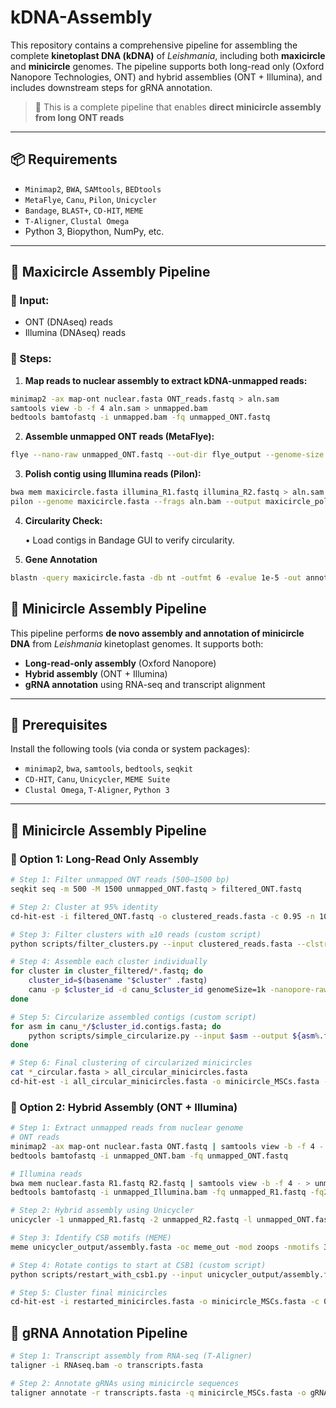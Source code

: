 # kDNA-Assembly

This repository contains a comprehensive pipeline for assembling the complete **kinetoplast DNA (kDNA)** of *Leishmania*, including both **maxicircle** and **minicircle** genomes. The pipeline supports both long-read only (Oxford Nanopore Technologies, ONT) and hybrid assemblies (ONT + Illumina), and includes downstream steps for gRNA annotation.

> 🚨 This is a complete pipeline that enables **direct minicircle assembly from long ONT reads**

---

## 📦 Requirements

- `Minimap2`, `BWA`, `SAMtools`, `BEDtools`
- `MetaFlye`, `Canu`, `Pilon`, `Unicycler`
- `Bandage`, `BLAST+`, `CD-HIT`, `MEME`
- `T-Aligner`, `Clustal Omega`
- Python 3, Biopython, NumPy, etc.

---

## 📘 Maxicircle Assembly Pipeline

### 🔹 Input:
- ONT (DNAseq) reads
- Illumina (DNAseq) reads

### 🔹 Steps:

1. **Map reads to nuclear assembly to extract kDNA-unmapped reads:**
```bash
minimap2 -ax map-ont nuclear.fasta ONT_reads.fastq > aln.sam
samtools view -b -f 4 aln.sam > unmapped.bam
bedtools bamtofastq -i unmapped.bam -fq unmapped_ONT.fastq
```
2. **Assemble unmapped ONT reads (MetaFlye):**
```bash
flye --nano-raw unmapped_ONT.fastq --out-dir flye_output --genome-size 30k
```
3. **Polish contig using Illumina reads (Pilon):**
```bash
bwa mem maxicircle.fasta illumina_R1.fastq illumina_R2.fastq > aln.sam
pilon --genome maxicircle.fasta --frags aln.bam --output maxicircle_polished
```
4.	**Circularity Check:**

	•	Load contigs in Bandage GUI to verify circularity.
5. **Gene Annotation**
```bash
blastn -query maxicircle.fasta -db nt -outfmt 6 -evalue 1e-5 -out annotations.tsv
```
## 📘 Minicircle Assembly Pipeline
This pipeline performs **de novo assembly and annotation of minicircle DNA** from *Leishmania* kinetoplast genomes. It supports both:

- **Long-read-only assembly** (Oxford Nanopore)
- **Hybrid assembly** (ONT + Illumina)
- **gRNA annotation** using RNA-seq and transcript alignment


---

## 🔧 Prerequisites

Install the following tools (via conda or system packages):

- `minimap2`, `bwa`, `samtools`, `bedtools`, `seqkit`
- `CD-HIT`, `Canu`, `Unicycler`, `MEME Suite`
- `Clustal Omega`, `T-Aligner`, `Python 3`

---

## 🧬 Minicircle Assembly Pipeline

### 📌 Option 1: Long-Read Only Assembly

```bash
# Step 1: Filter unmapped ONT reads (500–1500 bp)
seqkit seq -m 500 -M 1500 unmapped_ONT.fastq > filtered_ONT.fastq

# Step 2: Cluster at 95% identity
cd-hit-est -i filtered_ONT.fastq -o clustered_reads.fasta -c 0.95 -n 10

# Step 3: Filter clusters with ≥10 reads (custom script)
python scripts/filter_clusters.py --input clustered_reads.fasta --clstr clustered_reads.clstr --min_reads 10 --output cluster_filtered/

# Step 4: Assemble each cluster individually
for cluster in cluster_filtered/*.fastq; do
    cluster_id=$(basename "$cluster" .fastq)
    canu -p $cluster_id -d canu_$cluster_id genomeSize=1k -nanopore-raw $cluster
done

# Step 5: Circularize assembled contigs (custom script)
for asm in canu_*/$cluster_id.contigs.fasta; do
    python scripts/simple_circularize.py --input $asm --output ${asm%.fasta}_circular.fasta
done

# Step 6: Final clustering of circularized minicircles
cat *_circular.fasta > all_circular_minicircles.fasta
cd-hit-est -i all_circular_minicircles.fasta -o minicircle_MSCs.fasta -c 0.95 -n 10
```
### 📌 Option 2: Hybrid Assembly (ONT + Illumina)
```bash
# Step 1: Extract unmapped reads from nuclear genome
# ONT reads
minimap2 -ax map-ont nuclear.fasta ONT.fastq | samtools view -b -f 4 - > unmapped_ONT.bam
bedtools bamtofastq -i unmapped_ONT.bam -fq unmapped_ONT.fastq

# Illumina reads
bwa mem nuclear.fasta R1.fastq R2.fastq | samtools view -b -f 4 - > unmapped_Illumina.bam
bedtools bamtofastq -i unmapped_Illumina.bam -fq unmapped_R1.fastq -fq2 unmapped_R2.fastq

# Step 2: Hybrid assembly using Unicycler
unicycler -1 unmapped_R1.fastq -2 unmapped_R2.fastq -l unmapped_ONT.fastq -o unicycler_output/

# Step 3: Identify CSB motifs (MEME)
meme unicycler_output/assembly.fasta -oc meme_out -mod zoops -nmotifs 3 -minw 15 -maxw 30 -dna

# Step 4: Rotate contigs to start at CSB1 (custom script)
python scripts/restart_with_csb1.py --input unicycler_output/assembly.fasta --csb1 ATGGT...

# Step 5: Cluster final minicircles
cd-hit-est -i restarted_minicircles.fasta -o minicircle_MSCs.fasta -c 0.95 -n 10
```
## 🧬 gRNA Annotation Pipeline
```bash
# Step 1: Transcript assembly from RNA-seq (T-Aligner)
taligner -i RNAseq.bam -o transcripts.fasta

# Step 2: Annotate gRNAs using minicircle sequences
taligner annotate -r transcripts.fasta -q minicircle_MSCs.fasta -o gRNA_annotations.tsv
```
